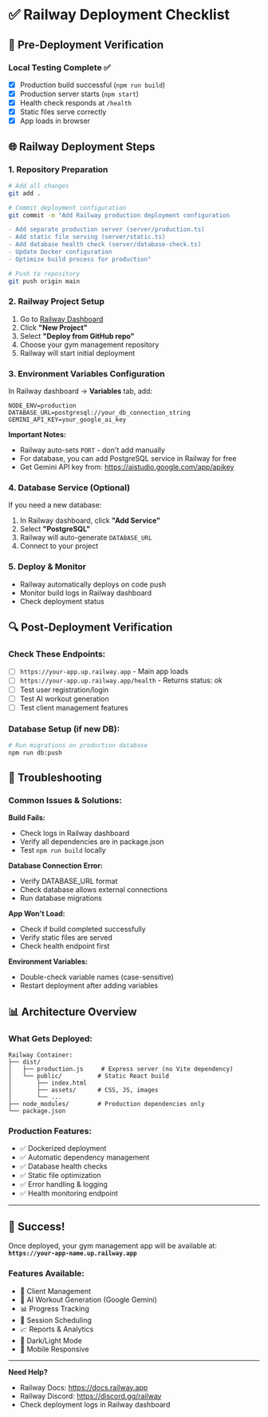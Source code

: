 # ✅ Railway Deployment Checklist

## 🚀 Pre-Deployment Verification

### Local Testing Complete ✅
- [x] Production build successful (`npm run build`)
- [x] Production server starts (`npm start`)
- [x] Health check responds at `/health`
- [x] Static files serve correctly
- [x] App loads in browser

## 🌐 Railway Deployment Steps

### 1. Repository Preparation
```bash
# Add all changes
git add .

# Commit deployment configuration
git commit -m "Add Railway production deployment configuration

- Add separate production server (server/production.ts)
- Add static file serving (server/static.ts)
- Add database health check (server/database-check.ts)
- Update Docker configuration
- Optimize build process for production"

# Push to repository
git push origin main
```

### 2. Railway Project Setup
1. Go to [Railway Dashboard](https://railway.app/dashboard)
2. Click **"New Project"**
3. Select **"Deploy from GitHub repo"**
4. Choose your gym management repository
5. Railway will start initial deployment

### 3. Environment Variables Configuration
In Railway dashboard → **Variables** tab, add:

```env
NODE_ENV=production
DATABASE_URL=postgresql://your_db_connection_string
GEMINI_API_KEY=your_google_ai_key
```

**Important Notes:**
- Railway auto-sets `PORT` - don't add manually
- For database, you can add PostgreSQL service in Railway for free
- Get Gemini API key from: https://aistudio.google.com/app/apikey

### 4. Database Service (Optional)
If you need a new database:
1. In Railway dashboard, click **"Add Service"**
2. Select **"PostgreSQL"**
3. Railway will auto-generate `DATABASE_URL`
4. Connect to your project

### 5. Deploy & Monitor
- Railway automatically deploys on code push
- Monitor build logs in Railway dashboard
- Check deployment status

## 🔍 Post-Deployment Verification

### Check These Endpoints:
- [ ] `https://your-app.up.railway.app` - Main app loads
- [ ] `https://your-app.up.railway.app/health` - Returns status: ok
- [ ] Test user registration/login
- [ ] Test AI workout generation
- [ ] Test client management features

### Database Setup (if new DB):
```bash
# Run migrations on production database
npm run db:push
```

## 🚨 Troubleshooting

### Common Issues & Solutions:

**Build Fails:**
- Check logs in Railway dashboard
- Verify all dependencies are in package.json
- Test `npm run build` locally

**Database Connection Error:**
- Verify DATABASE_URL format
- Check database allows external connections
- Run database migrations

**App Won't Load:**
- Check if build completed successfully
- Verify static files are served
- Check health endpoint first

**Environment Variables:**
- Double-check variable names (case-sensitive)
- Restart deployment after adding variables

## 📊 Architecture Overview

### What Gets Deployed:
```
Railway Container:
├── dist/
│   ├── production.js     # Express server (no Vite dependency)
│   └── public/          # Static React build
│       ├── index.html
│       ├── assets/      # CSS, JS, images
│       └── ...
├── node_modules/        # Production dependencies only
└── package.json
```

### Production Features:
- ✅ Dockerized deployment
- ✅ Automatic dependency management
- ✅ Database health checks
- ✅ Static file optimization
- ✅ Error handling & logging
- ✅ Health monitoring endpoint

---

## 🎉 Success!

Once deployed, your gym management app will be available at:
**`https://your-app-name.up.railway.app`**

### Features Available:
- 👥 Client Management
- 🤖 AI Workout Generation (Google Gemini)
- 📊 Progress Tracking
- 📅 Session Scheduling
- 📈 Reports & Analytics
- 🌙 Dark/Light Mode
- 📱 Mobile Responsive

---

**Need Help?**
- Railway Docs: https://docs.railway.app
- Railway Discord: https://discord.gg/railway
- Check deployment logs in Railway dashboard
